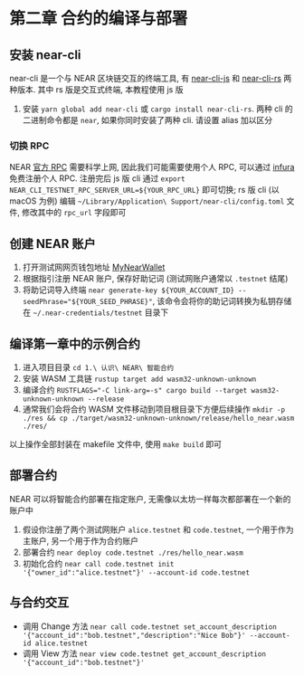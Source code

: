 # 第二章 合约的编译与部署

## 安装 near-cli
near-cli 是一个与 NEAR 区块链交互的终端工具, 有 [near-cli-js](https://github.com/near/near-cli) 和 [near-cli-rs](https://github.com/near/near-cli-rs) 两种版本.
其中 rs 版是交互式终端, 本教程使用 js 版

1. 安装 `yarn global add near-cli` 或 `cargo install near-cli-rs`. 两种 cli 的二进制命令都是 `near`, 如果你同时安装了两种 cli. 请设置 alias 加以区分

### 切换 RPC
NEAR [官方 RPC](https://rpc.testnet.near.org) 需要科学上网, 因此我们可能需要使用个人 RPC, 可以通过 [infura](https://infura.io) 免费注册个人 RPC.
注册完后 js 版 cli 通过 `export NEAR_CLI_TESTNET_RPC_SERVER_URL=${YOUR_RPC_URL}` 即可切换; rs 版 cli (以 macOS 为例) 编辑 `~/Library/Application\ Support/near-cli/config.toml` 文件, 修改其中的 `rpc_url` 字段即可

## 创建 NEAR 账户
1. 打开测试网网页钱包地址 [MyNearWallet](https://testnet.mynearwallet.com)
2. 根据指引注册 NEAR 账户, 保存好助记词 (测试网账户通常以 `.testnet` 结尾)
3. 将助记词导入终端 `near generate-key ${YOUR_ACCOUNT_ID} --seedPhrase="${YOUR_SEED_PHRASE}"`, 该命令会将你的助记词转换为私钥存储在 `~/.near-credentials/testnet` 目录下

## 编译第一章中的示例合约
1. 进入项目目录 `cd 1.\ 认识\ NEAR\ 智能合约`
2. 安装 WASM 工具链 `rustup target add wasm32-unknown-unknown`
3. 编译合约 `RUSTFLAGS="-C link-arg=-s" cargo build --target wasm32-unknown-unknown --release`
4. 通常我们会将合约 WASM 文件移动到项目根目录下方便后续操作 `mkdir -p ./res && cp ./target/wasm32-unknown-unknown/release/hello_near.wasm ./res/`

以上操作全部封装在 makefile 文件中, 使用 `make build` 即可

## 部署合约
NEAR 可以将智能合约部署在指定账户, 无需像以太坊一样每次都部署在一个新的账户中
1. 假设你注册了两个测试网账户 `alice.testnet` 和 `code.testnet`, 一个用于作为主账户, 另一个用于作为合约账户
2. 部署合约 `near deploy code.testnet ./res/hello_near.wasm`
3. 初始化合约 `near call code.testnet init '{"owner_id":"alice.testnet"}' --account-id code.testnet`

## 与合约交互
* 调用 Change 方法 `near call code.testnet set_account_description '{"account_id":"bob.testnet","description":"Nice Bob"}' --account-id alice.testnet`
* 调用 View 方法 `near view code.testnet get_account_description '{"account_id":"bob.testnet"}'`
